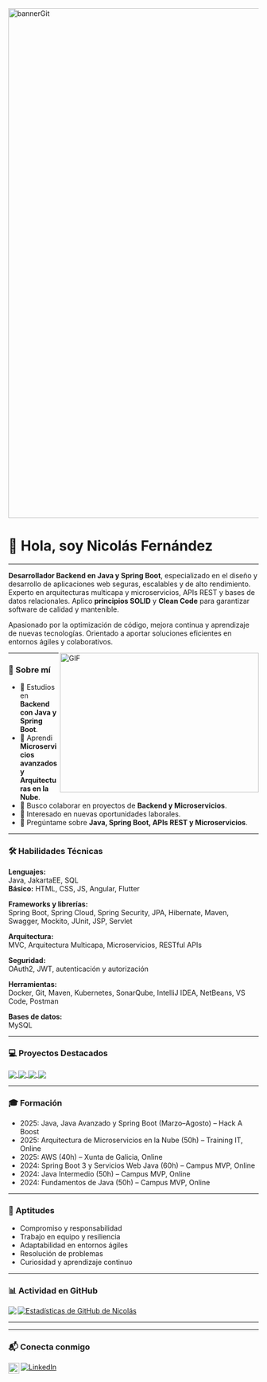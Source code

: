 <img width="1536" height="1024" alt="bannerGit" src="https://github.com/user-attachments/assets/9d7f3aca-37ea-45d6-b705-a445f930dfe3" />


# 👋 Hola, soy Nicolás Fernández

---

**Desarrollador Backend en Java y Spring Boot**, especializado en el diseño y desarrollo de aplicaciones web seguras, escalables y de alto rendimiento.  
Experto en arquitecturas multicapa y microservicios, APIs REST y bases de datos relacionales. Aplico **principios SOLID** y **Clean Code** para garantizar software de calidad y mantenible.  

Apasionado por la optimización de código, mejora continua y aprendizaje de nuevas tecnologías. Orientado a aportar soluciones eficientes en entornos ágiles y colaborativos.

<img align="right" alt="GIF" src="https://owaisnoor.info/blog/wp-content/uploads/2019/03/maxresdefault.jpg" width="400" height="280" />

---

### 🚀 Sobre mí
- 🔭 Estudios en  **Backend con Java y Spring Boot**.  
- 🌱 Aprendi **Microservicios avanzados y Arquitecturas en la Nube**.  
- 👯 Busco colaborar en proyectos de **Backend y Microservicios**.  
- 🤔 Interesado en nuevas oportunidades laborales.  
- 💬 Pregúntame sobre **Java, Spring Boot, APIs REST y Microservicios**.  

---

### 🛠 Habilidades Técnicas

**Lenguajes:**  
Java, JakartaEE, SQL  
**Básico:** HTML, CSS, JS, Angular, Flutter  

**Frameworks y librerías:**  
Spring Boot, Spring Cloud, Spring Security, JPA, Hibernate, Maven, Swagger, Mockito, JUnit, JSP, Servlet  

**Arquitectura:**  
MVC, Arquitectura Multicapa, Microservicios, RESTful APIs  

**Seguridad:**  
OAuth2, JWT, autenticación y autorización  

**Herramientas:**  
Docker, Git, Maven, Kubernetes, SonarQube, IntelliJ IDEA, NetBeans, VS Code, Postman  

**Bases de datos:**  
MySQL  

---

### 💻 Proyectos Destacados

<a href="https://github.com/noarphelp/AgenciaViajes">
  <img align="center" src="https://github-readme-stats.vercel.app/api/pin/?username=noarphelp&repo=AgenciaViajes&theme=tokyonight" />
</a>

<a href="https://github.com/noarphelp/ContabilidadProductos">
  <img align="center" src="https://github-readme-stats.vercel.app/api/pin/?username=noarphelp&repo=ContabilidadProductos&theme=tokyonight" />
</a>

<a href="https://github.com/noarphelp/TocaTurno">
  <img align="center" src="https://github-readme-stats.vercel.app/api/pin/?username=noarphelp&repo=TocaTurno&theme=tokyonight" />
</a>

<a href="https://github.com/noarphelp/SmartMarket">
  <img align="center" src="https://github-readme-stats.vercel.app/api/pin/?username=noarphelp&repo=SmartMarket&theme=tokyonight" />
</a>

---

### 🎓 Formación

- 2025: Java, Java Avanzado y Spring Boot (Marzo–Agosto) – Hack A Boost  
- 2025: Arquitectura de Microservicios en la Nube (50h) – Training IT, Online  
- 2025: AWS (40h) – Xunta de Galicia, Online  
- 2024: Spring Boot 3 y Servicios Web Java (60h) – Campus MVP, Online  
- 2024: Java Intermedio (50h) – Campus MVP, Online  
- 2024: Fundamentos de Java (50h) – Campus MVP, Online  

---

### 🌟 Aptitudes

- Compromiso y responsabilidad  
- Trabajo en equipo y resiliencia  
- Adaptabilidad en entornos ágiles  
- Resolución de problemas  
- Curiosidad y aprendizaje continuo  

---

### 📊 Actividad en GitHub

<a href="https://github.com/noarphelp">
  <img align="left" src="https://github-readme-stats.vercel.app/api/top-langs/?username=noarphelp&theme=tokyonight" />
</a>

<a href="https://github.com/noarphelp">
  <img align="center" src="https://github-readme-stats.vercel.app/api?username=noarphelp&show_icons=true&theme=tokyonight&line_height=27" alt="Estadísticas de GitHub de Nicolás" />
</a>

---

---

### 📬 Conecta conmigo


<a href="https://github.com/noarphelp"><img align="left" alt="GitHub" width="22px" src="https://upload.wikimedia.org/wikipedia/commons/thumb/a/ae/Github-desktop-logo-symbol.svg/1024px-Github-desktop-logo-symbol.svg.png" /></a>

[![LinkedIn](https://img.shields.io/badge/LinkedIn-0077B5?style=for-the-badge&logo=linkedin&logoColor=white)](https://www.linkedin.com/in/nicolas-fernandez-2a4b18245/)





